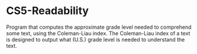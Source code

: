 # CS5-Readability

Program that computes the approximate grade level needed to comprehend some text, using the Coleman-Liau index. The Coleman-Liau index of a text is designed to output what (U.S.) grade level is needed to understand the text. 
